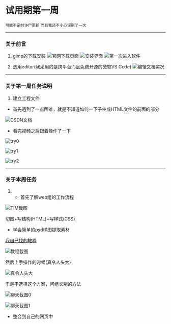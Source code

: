 # 试用期第一周

`可能不定时诈尸更新` `而且我还不小心误删了一次`

---

### 关于前言

1. gimp的下载安装
![官网下载页面](http://static.zybuluo.com/Mark201802/np7eq10z0n8uekdhsq45push/image_1ccvkq7rqsvldum18eqvbmm9rp.png)
![安装界面](http://static.zybuluo.com/Mark201802/gdomt3stny0ps6tshyygz0c1/image_1ccvkudu59id1mpc11eu1f0tbdn16.png)
![第一次进入软件](http://static.zybuluo.com/Mark201802/otlmxzhrkm0p640toofti9zf/image_1cd072scg20e1hlla3b1ll4p039.png)

2. 选用editor(我采用的是跨平台而且免费开源的微软VS Code)
![编辑文档实况](http://static.zybuluo.com/Mark201802/rpey1xzs3rmny8bga3axa0yj/image_1cd0762c6hec1qrp17cut8q1648m.png)

---

### 关于第一周任务说明

1. 建立工程文件

- 首先遇到了一点困难，就是不知道如何一下子生成HTML文件的前面的部分

![CSDN文档](http://static.zybuluo.com/Mark201802/0ouhppmltzzqd0pv812qpy11/image_1cd21nrd8hhv1eh61egl1phr127op.png)

-  看完视频之后跟着操作了一下

![try0](http://static.zybuluo.com/Mark201802/y25sicw6l547turl862l7215/image_1cd25l4n81tjq1bb47671tpl18u1j.png)

![try1](http://static.zybuluo.com/Mark201802/mqvl6mv6f3vvzj6pkzofgdnf/image_1cd25n6i71i2gf2h13inij813uo20.png)

![try2](http://static.zybuluo.com/Mark201802/t1b3qxvm92qozj63l13qsy20/image_1cd25og0uak2csi83e4bkg632d.png)

---

### 关于本周任务

1. - 首先了解web组的工作流程

![TIM截图](http://static.zybuluo.com/Mark201802/488ksjdz7g2zl3lhwt9uhl42/image_1ccvmcgornvb1r9v12v2rmfnbe20.png)

切图+写结构(HTML)+写样式(CSS)

- 学会简单的psd样图提取素材

[我自己找的教程](https://jingyan.baidu.com/article/c35dbcb0f9565c8916fcbca4.html)

![教程截图](http://static.zybuluo.com/Mark201802/506ps2ehht4bywknrdoyaifs/image_1cd26ddihgre7lv10ku18m7vrg2q.png)

然后上手操作的时候(真令人头大)

![真令人头大](http://static.zybuluo.com/Mark201802/o9dh8hpuozhjpakhm9571kp2/image_1cd26g3tud3p1kr816sc17lu16ms37.png)

于是不选择这个方案，问组长别的方法

![聊天截图0](http://static.zybuluo.com/Mark201802/d2hikmcofwt2uvyp5m4z8a2q/image_1cd2jihfmevl1vreb1gon5rns9.png)

![聊天截图1](http://static.zybuluo.com/Mark201802/2m5e8ewyg638ud2nrojhdeyk/image_1cd2jn9fi8ir1oscng973o9bf13.png)


- 整合到自己的网页中